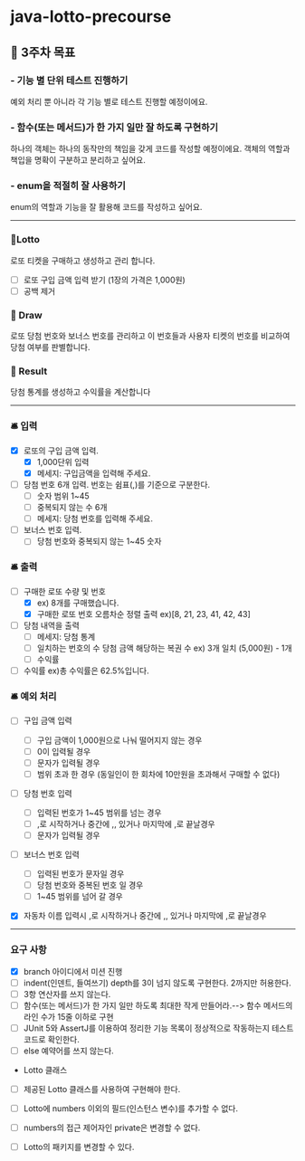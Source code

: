 # java-lotto-precourse
## 📌 3주차 목표
###  - 기능 별 단위 테스트 진행하기 
예외 처리 뿐 아니라 각 기능 별로 테스트 진행할 예정이에요.
### - 함수(또는 메서드)가 한 가지 일만 잘 하도록 구현하기
하나의 객체는 하나의 동작만의 책임을 갖게 코드를 작성할 예정이에요. 
객체의 역할과 책입을 명확이 구분하고 분리하고 싶어요.
### - enum을 적절히 잘 사용하기
enum의 역할과 기능을 잘 활용해 코드를 작성하고 싶어요.

----------------------------------------------------------------------------------------------------
### 💬Lotto 
로또 티켓을 구매하고 생성하고 관리 합니다.
- [ ] 로또 구입 금액 입력 받기 (1장의 가격은 1,000원) 
- [ ] 공백 제거

### 💬 Draw 
로또 당첨 번호와 보너스 번호를 관리하고 이 번호들과 사용자 티켓의 번호를 비교하여 당첨 여부를 판별합니다.

### 💬 Result
당첨 통계를 생성하고 수익률을 계산합니다


------------------
### 🛎️ 입력
- [x] 로또의 구입 금액 입력. 
    - [x] 1,000단위 입력
    - [x] 메세지: 구입금액을 입력해 주세요.
- [ ] 당첨 번호 6개  입력. 번호는 쉼표(,)를 기준으로 구분한다.
    - [ ] 숫자 범위 1~45
    - [ ] 중복되지 않는 수 6개
    - [ ] 메세지: 당첨 번호를 입력해 주세요.
- [ ] 보너스 번호 입력.
    - [ ] 당첨 번호와 중복되지 않는 1~45 숫자
### 🛎️ 출력
- [ ] 구매한 로또 수량 및 번호
    - [x] ex) 8개를 구매했습니다. 
    - [x] 구매한 로또 번호 오름차순 정렬 출력 ex)[8, 21, 23, 41, 42, 43]
- [ ] 당첨 내역을 출력
    - [ ] 메세지: 당첨 통계
    - [ ] 일치하는 번호의 수 당첨 금액 해당하는 복권 수 ex) 3개 일치 (5,000원) - 1개
    - [ ] 수익률
- [ ] 수익률 ex)총 수익률은 62.5%입니다.

### 🛎️ 예외 처리
- [ ] 구입 금액 입력
    - [ ] 구입 금액이 1,000원으로 나눠 떨어지지 않는 경우
    - [ ] 0이 입력될 경우
    - [ ] 문자가 입력될 경우 
    - [ ] 범위 초과 한 경우 (동일인이 한 회차에 10만원을 초과해서 구매할 수 없다)
- [ ] 당첨 번호 입력
    - [ ] 입력된 번호가 1~45 범위를 넘는 경우
    - [ ]  ,로 시작하거나 중간에 ,, 있거나 마지막에 ,로 끝날경우
    - [ ] 문자가 입력될 경우
- [ ] 보너스 번호 입력
    - [ ] 입력된 번호가 문자일 경우
    - [ ] 당첨 번호와 중복된 번호 일 경우
    - [ ] 1~45 범위를 넘어 갈 경우
- [x] 자동차 이름 입력시 ,로 시작하거나 중간에 ,, 있거나 마지막에 ,로 끝날경우


-----
### 요구 사항
- [x] branch 아이디에서 미션 진행
- [ ] indent(인덴트, 들여쓰기) depth를 3이 넘지 않도록 구현한다. 2까지만 허용한다.
- [ ] 3항 연산자를 쓰지 않는다.
- [ ] 함수(또는 메서드)가 한 가지 일만 하도록 최대한 작게 만들어라.--> 함수 메서드의 라인 수가 15줄 이하로 구현
- [ ] JUnit 5와 AssertJ를 이용하여 정리한 기능 목록이 정상적으로 작동하는지 테스트 코드로 확인한다.
- [ ] else 예약어를 쓰지 않는다. 
- Lotto 클래스 
- [ ] 제공된 Lotto 클래스를 사용하여 구현해야 한다.
- [ ] Lotto에 numbers 이외의 필드(인스턴스 변수)를 추가할 수 없다.
- [ ] numbers의 접근 제어자인 private은 변경할 수 없다.
- [ ] Lotto의 패키지를 변경할 수 있다.




